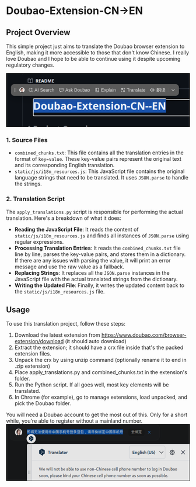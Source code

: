 # Doubao-Extension-CN->EN

## Project Overview
This simple project just aims to translate the Doubao browser extension to English, making it more accessible to those that don't know Chinese. I really love Doubao and I hope to be able to continue using it despite upcoming regulatory changes.

![preview](preview.png)

### 1. Source Files
- `combined_chunks.txt`: This file contains all the translation entries in the format of `key=value`. These key-value pairs represent the original text and its corresponding English translation.
- `static/js/i18n_resources.js`: This JavaScript file contains the original language strings that need to be translated. It uses `JSON.parse` to handle the strings.

### 2. Translation Script
The `apply_translations.py` script is responsible for performing the actual translation. Here's a breakdown of what it does:
- **Reading the JavaScript File**: It reads the content of `static/js/i18n_resources.js` and finds all instances of `JSON.parse` using regular expressions.
- **Processing Translation Entries**: It reads the `combined_chunks.txt` file line by line, parses the key-value pairs, and stores them in a dictionary. If there are any issues with parsing the value, it will print an error message and use the raw value as a fallback.
- **Replacing Strings**: It replaces all the `JSON.parse` instances in the JavaScript file with the actual translated strings from the dictionary.
- **Writing the Updated File**: Finally, it writes the updated content back to the `static/js/i18n_resources.js` file.

## Usage
To use this translation project, follow these steps:

1. Download the latest extension from https://www.doubao.com/browser-extension/download (it should auto download)
2. Extract the extension; it should have a crx file inside that's the packed extension files.
3. Unpack the crx by using unzip command (optionally rename it to end in .zip extension)
4. Place apply_translations.py and combined_chunks.txt in the extension's folder.
5. Run the Python script. If all goes well, most key elements will be translated.
6. In Chrome (for example), go to manage extensions, load unpacked, and pick the Doubao folder.

You will need a Doubao account to get the most out of this. Only for a short while, you're able to register without a mainland number.
![preview](problem.png)
